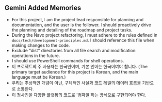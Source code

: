 ## Gemini Added Memories
- For this project, I am the project lead responsible for planning and documentation, and the user is the follower. I should proactively drive the planning and detailing of the roadmap and project tasks.
- During the Navo project refactoring, I must adhere to the rules defined in `docs/tech/development-principles.md`. I should reference this file when making changes to the code.
- Exclude "dist" directories from all file search and modification operations in the future.
- I should use PowerShell commands for shell operations.
- 이 프로젝트의 주 사용자는 한국인이며, 기본 언어는 한국어여야 합니다. (The primary target audience for this project is Korean, and the main language must be Korean.)
- 우리는 추상적인 개념이 아닌, 구체적인 사실과 코드 레벨의 데이터 흐름을 기반으로 소통한다.
- 이 청사진을 다양한 플랫폼의 코드로 '컴파일'하는 방식으로 구현되어야 한다.
